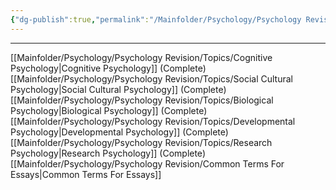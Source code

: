 ```yaml
---
{"dg-publish":true,"permalink":"/Mainfolder/Psychology/Psychology Revision/Psychology Topics/"}
---
```




---
[[Mainfolder/Psychology/Psychology Revision/Topics/Cognitive Psychology\|Cognitive Psychology]] (Complete)
[[Mainfolder/Psychology/Psychology Revision/Topics/Social Cultural Psychology\|Social Cultural Psychology]] (Complete)
[[Mainfolder/Psychology/Psychology Revision/Topics/Biological Psychology\|Biological Psychology]] (Complete)
[[Mainfolder/Psychology/Psychology Revision/Topics/Developmental Psychology\|Developmental Psychology]]  (Complete)
[[Mainfolder/Psychology/Psychology Revision/Topics/Research Psychology\|Research Psychology]] (Complete)
[[Mainfolder/Psychology/Psychology Revision/Common Terms For Essays\|Common Terms For Essays]] 






